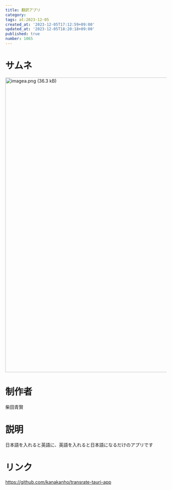 ```yaml
---
title: 翻訳アプリ
category:
tags: at:2023-12-05
created_at: '2023-12-05T17:12:59+09:00'
updated_at: '2023-12-05T18:20:18+09:00'
published: true
number: 1065
---
```


# サムネ
<img width="919" alt="imagea.png (36.3 kB)" src="https://img.esa.io/uploads/production/attachments/19973/2023/12/05/148142/15dac4f9-068c-467f-af6c-92dd54dbe216.png">

# 制作者
柴田青賢

# 説明
日本語を入れると英語に、英語を入れると日本語になるだけのアプリです
# リンク
https://github.com/kanakanho/transrate-tauri-app
